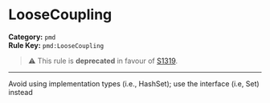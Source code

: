 # LooseCoupling
**Category:** `pmd`<br/>
**Rule Key:** `pmd:LooseCoupling`<br/>
> :warning: This rule is **deprecated** in favour of [S1319](https://rules.sonarsource.com/java/RSPEC-1319).

-----

Avoid using implementation types (i.e., HashSet); use the interface (i.e, Set) instead
